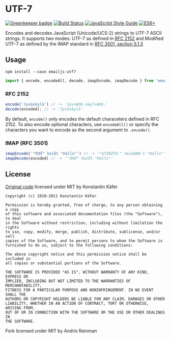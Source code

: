 # UTF-7

[![Greenkeeper badge](https://badges.greenkeeper.io/emailjs/emailjs-addressparser.svg)](https://greenkeeper.io/) [![Build Status](https://travis-ci.org/emailjs/emailjs-utf7.png?branch=master)](https://travis-ci.org/emailjs/emailjs-utf7) [![JavaScript Style Guide](https://img.shields.io/badge/code_style-standard-brightgreen.svg)](https://standardjs.com)  [![ES6+](https://camo.githubusercontent.com/567e52200713e0f0c05a5238d91e1d096292b338/68747470733a2f2f696d672e736869656c64732e696f2f62616467652f65732d362b2d627269676874677265656e2e737667)](https://kangax.github.io/compat-table/es6/)

Encodes and decodes JavaScript (Unicode/UCS-2) strings to UTF-7 ASCII strings. It supports two modes: UTF-7 as defined in [RFC 2152](http://tools.ietf.org/html/rfc2152) and Modified UTF-7 as defined by the IMAP standard in [RFC 3501, section 5.1.3](http://tools.ietf.org/html/rfc3501#section-5.1.3)

## Usage

```
npm install --save emailjs-utf7
```

```javascript
import { encode, encodeAll, decode, imapEncode, imapDecode } from 'emailjs-utf7'
```


### RFC 2152

```javascript
encode('Jyväskylä') // -> 'Jyv+AOQ-skyl+AOQ-'
decode(encoded); // -> 'Jyväskylä'
```

By default, `encode()` only encodes the default characeters defined in RFC 2152. To also encode optional characters, use `encodeAll()` or specify the characters you want to encode as the second argument to `.encode()`.

### IMAP (RFC 3501)

```javascript
imapEncode('"你好" heißt "Hallo"') // -> '"&T2BZfQ-" hei&AN8-t "Hallo"'
imapDecode(encoded) // -> '"你好" heißt "Hallo"'
```

## License

[Original code](https://github.com/kkaefer/utf7) licensed under MIT by Konstantin Käfer

```
Copyright (c) 2010-2011 Konstantin Käfer

Permission is hereby granted, free of charge, to any person obtaining a copy
of this software and associated documentation files (the "Software"), to deal
in the Software without restriction, including without limitation the rights
to use, copy, modify, merge, publish, distribute, sublicense, and/or sell
copies of the Software, and to permit persons to whom the Software is
furnished to do so, subject to the following conditions:

The above copyright notice and this permission notice shall be included in
all copies or substantial portions of the Software.

THE SOFTWARE IS PROVIDED "AS IS", WITHOUT WARRANTY OF ANY KIND, EXPRESS OR
IMPLIED, INCLUDING BUT NOT LIMITED TO THE WARRANTIES OF MERCHANTABILITY,
FITNESS FOR A PARTICULAR PURPOSE AND NONINFRINGEMENT. IN NO EVENT SHALL THE
AUTHORS OR COPYRIGHT HOLDERS BE LIABLE FOR ANY CLAIM, DAMAGES OR OTHER
LIABILITY, WHETHER IN AN ACTION OF CONTRACT, TORT OR OTHERWISE, ARISING FROM,
OUT OF OR IN CONNECTION WITH THE SOFTWARE OR THE USE OR OTHER DEALINGS IN
THE SOFTWARE.
```

Fork licensed under MIT by Andris Reinman
